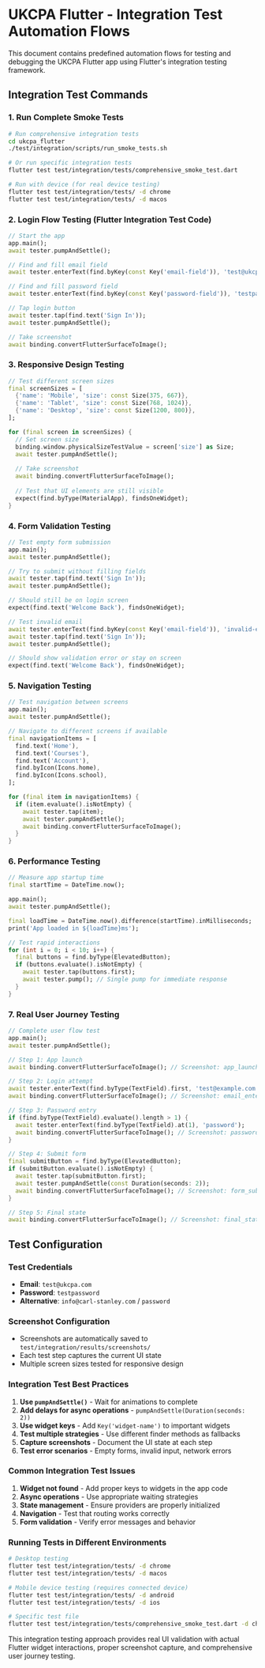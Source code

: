 # UKCPA Flutter - Integration Test Automation Flows

This document contains predefined automation flows for testing and debugging the UKCPA Flutter app using Flutter's integration testing framework.

## Integration Test Commands

### 1. Run Complete Smoke Tests
```bash
# Run comprehensive integration tests
cd ukcpa_flutter
./test/integration/scripts/run_smoke_tests.sh

# Or run specific integration tests
flutter test test/integration/tests/comprehensive_smoke_test.dart

# Run with device (for real device testing)
flutter test test/integration/tests/ -d chrome
flutter test test/integration/tests/ -d macos
```

### 2. Login Flow Testing (Flutter Integration Test Code)
```dart
// Start the app
app.main();
await tester.pumpAndSettle();

// Find and fill email field
await tester.enterText(find.byKey(const Key('email-field')), 'test@ukcpa.com');

// Find and fill password field  
await tester.enterText(find.byKey(const Key('password-field')), 'testpassword');

// Tap login button
await tester.tap(find.text('Sign In'));
await tester.pumpAndSettle();

// Take screenshot
await binding.convertFlutterSurfaceToImage();
```

### 3. Responsive Design Testing
```dart
// Test different screen sizes
final screenSizes = [
  {'name': 'Mobile', 'size': const Size(375, 667)},
  {'name': 'Tablet', 'size': const Size(768, 1024)},
  {'name': 'Desktop', 'size': const Size(1200, 800)},
];

for (final screen in screenSizes) {
  // Set screen size
  binding.window.physicalSizeTestValue = screen['size'] as Size;
  await tester.pumpAndSettle();
  
  // Take screenshot
  await binding.convertFlutterSurfaceToImage();
  
  // Test that UI elements are still visible
  expect(find.byType(MaterialApp), findsOneWidget);
}
```

### 4. Form Validation Testing
```dart
// Test empty form submission
app.main();
await tester.pumpAndSettle();

// Try to submit without filling fields
await tester.tap(find.text('Sign In'));
await tester.pumpAndSettle();

// Should still be on login screen
expect(find.text('Welcome Back'), findsOneWidget);

// Test invalid email
await tester.enterText(find.byKey(const Key('email-field')), 'invalid-email');
await tester.tap(find.text('Sign In'));
await tester.pumpAndSettle();

// Should show validation error or stay on screen
expect(find.text('Welcome Back'), findsOneWidget);
```

### 5. Navigation Testing
```dart
// Test navigation between screens
app.main();
await tester.pumpAndSettle();

// Navigate to different screens if available
final navigationItems = [
  find.text('Home'),
  find.text('Courses'),
  find.text('Account'),
  find.byIcon(Icons.home),
  find.byIcon(Icons.school),
];

for (final item in navigationItems) {
  if (item.evaluate().isNotEmpty) {
    await tester.tap(item);
    await tester.pumpAndSettle();
    await binding.convertFlutterSurfaceToImage();
  }
}
```

### 6. Performance Testing
```dart
// Measure app startup time
final startTime = DateTime.now();

app.main();
await tester.pumpAndSettle();

final loadTime = DateTime.now().difference(startTime).inMilliseconds;
print('App loaded in ${loadTime}ms');

// Test rapid interactions
for (int i = 0; i < 10; i++) {
  final buttons = find.byType(ElevatedButton);
  if (buttons.evaluate().isNotEmpty) {
    await tester.tap(buttons.first);
    await tester.pump(); // Single pump for immediate response
  }
}
```

### 7. Real User Journey Testing
```dart
// Complete user flow test
app.main();
await tester.pumpAndSettle();

// Step 1: App launch
await binding.convertFlutterSurfaceToImage(); // Screenshot: app_launch

// Step 2: Login attempt
await tester.enterText(find.byType(TextField).first, 'test@example.com');
await binding.convertFlutterSurfaceToImage(); // Screenshot: email_entered

// Step 3: Password entry
if (find.byType(TextField).evaluate().length > 1) {
  await tester.enterText(find.byType(TextField).at(1), 'password');
  await binding.convertFlutterSurfaceToImage(); // Screenshot: password_entered
}

// Step 4: Submit form
final submitButton = find.byType(ElevatedButton);
if (submitButton.evaluate().isNotEmpty) {
  await tester.tap(submitButton.first);
  await tester.pumpAndSettle(const Duration(seconds: 2));
  await binding.convertFlutterSurfaceToImage(); // Screenshot: form_submitted
}

// Step 5: Final state
await binding.convertFlutterSurfaceToImage(); // Screenshot: final_state
```

## Test Configuration

### Test Credentials
- **Email**: `test@ukcpa.com`
- **Password**: `testpassword`
- **Alternative**: `info@carl-stanley.com` / `password`

### Screenshot Configuration
- Screenshots are automatically saved to `test/integration/results/screenshots/`
- Each test step captures the current UI state
- Multiple screen sizes tested for responsive design

### Integration Test Best Practices

1. **Use `pumpAndSettle()`** - Wait for animations to complete
2. **Add delays for async operations** - `pumpAndSettle(Duration(seconds: 2))`
3. **Use widget keys** - Add `Key('widget-name')` to important widgets
4. **Test multiple strategies** - Use different finder methods as fallbacks
5. **Capture screenshots** - Document the UI state at each step
6. **Test error scenarios** - Empty forms, invalid input, network errors

### Common Integration Test Issues

1. **Widget not found** - Add proper keys to widgets in the app code
2. **Async operations** - Use appropriate waiting strategies
3. **State management** - Ensure providers are properly initialized
4. **Navigation** - Test that routing works correctly
5. **Form validation** - Verify error messages and behavior

### Running Tests in Different Environments

```bash
# Desktop testing
flutter test test/integration/tests/ -d chrome
flutter test test/integration/tests/ -d macos

# Mobile device testing (requires connected device)
flutter test test/integration/tests/ -d android
flutter test test/integration/tests/ -d ios

# Specific test file
flutter test test/integration/tests/comprehensive_smoke_test.dart -d chrome
```

This integration testing approach provides real UI validation with actual Flutter widget interactions, proper screenshot capture, and comprehensive user journey testing.